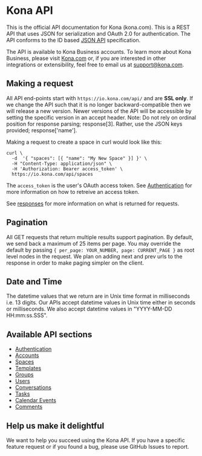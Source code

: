 Kona API
========

This is the official API documentation for Kona (kona.com). This is a REST API that uses JSON for serialization and
OAuth 2.0 for authentication. The API conforms to the ID based [JSON API](http://jsonapi.org/) specification.

The API is available to Kona Business accounts. To learn more about Kona Business, please visit [Kona.com](https://kona.com/business) or, if you are interested in other integrations or extensibility, feel free to email us at support@kona.com.


Making a request
----------------------

All API end-points start with `https://io.kona.com/api/` and are **SSL only**.  If we change the API such that it is no longer
backward-compatible then we will release a new version.  Newer versions of the API will be accessible by setting the
specific version in an accept header. Note: Do not rely on ordinal position for response parsing; response[3].
Rather, use the JSON keys provided; response['name'].

Making a request to create a space in curl would look like this:

```shell
curl \
  -d  '{ "spaces": [{ "name": "My New Space" }] }' \
  -H "Content-Type: application/json" \
  -H 'Authorization: Bearer access_token' \
  https://io.kona.com/api/spaces
```

The `access_token` is the user's OAuth access token.
See [Authentication](sections/authentication.md) for more information on how to retreive an access token.

See [responses](sections/responses.md) for more information on what is
returned for requests.

Pagination
----------------------

All GET requests that return multiple results support pagination.  By default, we send back a maximum of 25 items per page.
You may override the default by passing `{ per_page: YOUR_NUMBER, page: CURRENT_PAGE }` as root level nodes in the request.
We plan on adding next and prev urls to the response in order to make paging simpler on the client.

Date and Time
----------------------

The datetime values that we return are in Unix time format in milliseconds i.e. 13 digits. Our APIs accept datetime values in Unix time either in seconds or milliseconds. We also accept datetime values in "YYYY-MM-DD HH:mm:ss.SSS".


Available API sections
----------------------

* [Authentication](sections/authentication.md)
* [Accounts](sections/accounts.md)
* [Spaces](sections/spaces.md)
* [Templates](sections/templates.md)
* [Groups](sections/groups.md)
* [Users](sections/users.md)
* [Conversations](sections/conversations.md)
* [Tasks](sections/tasks.md)
* [Calendar Events](sections/calendar_events.md)
* [Comments](sections/comments.md)

Help us make it delightful
----------------------

We want to help you succeed using the Kona API. If you have a specific feature request or if you found a bug, please
use GitHub Issues to report.
